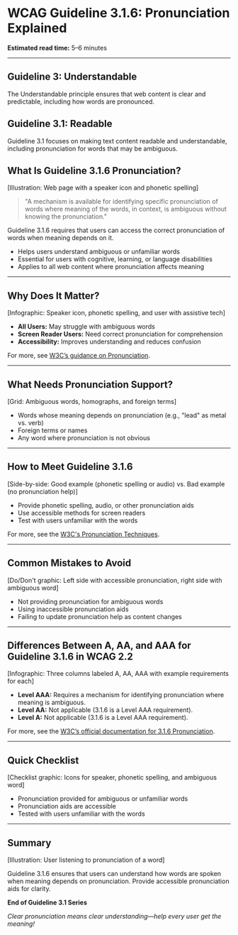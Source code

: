 <!--
title: WCAG Guideline 3.1.6: Pronunciation Explained
series: Making the Web Accessible for All
description: A practical guide to WCAG Guideline 3.1.6 (Pronunciation)—what it means, why it matters, and how to help users understand how words are spoken.
keywords: wcag 3.1.6, pronunciation, accessibility, web standards, screen readers, user experience
image: wcag-3-1-6-pronunciation.png
imageAlt: Illustration of a web page with a speaker icon and phonetic spelling
status: draft
-->

# **WCAG Guideline 3.1.6: Pronunciation Explained**

**Estimated read time:** 5–6 minutes

---

## **Guideline 3: Understandable**

The Understandable principle ensures that web content is clear and predictable, including how words are pronounced.

## **Guideline 3.1: Readable**

Guideline 3.1 focuses on making text content readable and understandable, including pronunciation for words that may be ambiguous.

## **What Is Guideline 3.1.6 Pronunciation?**

[Illustration: Web page with a speaker icon and phonetic spelling]

> "A mechanism is available for identifying specific pronunciation of words where meaning of the words, in context, is ambiguous without knowing the pronunciation."

Guideline 3.1.6 requires that users can access the correct pronunciation of words when meaning depends on it.

- Helps users understand ambiguous or unfamiliar words
- Essential for users with cognitive, learning, or language disabilities
- Applies to all web content where pronunciation affects meaning

---

## **Why Does It Matter?**

[Infographic: Speaker icon, phonetic spelling, and user with assistive tech]

- **All Users:** May struggle with ambiguous words
- **Screen Reader Users:** Need correct pronunciation for comprehension
- **Accessibility:** Improves understanding and reduces confusion

For more, see [W3C’s guidance on Pronunciation](https://www.w3.org/WAI/WCAG22/Understanding/pronunciation.html).

---

## **What Needs Pronunciation Support?**

[Grid: Ambiguous words, homographs, and foreign terms]

- Words whose meaning depends on pronunciation (e.g., "lead" as metal vs. verb)
- Foreign terms or names
- Any word where pronunciation is not obvious

---

## **How to Meet Guideline 3.1.6**

[Side-by-side: Good example (phonetic spelling or audio) vs. Bad example (no pronunciation help)]

- Provide phonetic spelling, audio, or other pronunciation aids
- Use accessible methods for screen readers
- Test with users unfamiliar with the words

For more, see the [W3C's Pronunciation Techniques](https://www.w3.org/WAI/WCAG22/Techniques/general/G120).

---

## **Common Mistakes to Avoid**

[Do/Don't graphic: Left side with accessible pronunciation, right side with ambiguous word]

- Not providing pronunciation for ambiguous words
- Using inaccessible pronunciation aids
- Failing to update pronunciation help as content changes

---

## **Differences Between A, AA, and AAA for Guideline 3.1.6 in WCAG 2.2**

[Infographic: Three columns labeled A, AA, AAA with example requirements for each]

- **Level AAA:** Requires a mechanism for identifying pronunciation where meaning is ambiguous.
- **Level AA:** Not applicable (3.1.6 is a Level AAA requirement).
- **Level A:** Not applicable (3.1.6 is a Level AAA requirement).

For more, see the [W3C’s official documentation for 3.1.6 Pronunciation](https://www.w3.org/WAI/WCAG22/Understanding/pronunciation.html).

---

## **Quick Checklist**

[Checklist graphic: Icons for speaker, phonetic spelling, and ambiguous word]

- Pronunciation provided for ambiguous or unfamiliar words
- Pronunciation aids are accessible
- Tested with users unfamiliar with the words

---

## **Summary**

[Illustration: User listening to pronunciation of a word]

Guideline 3.1.6 ensures that users can understand how words are spoken when meaning depends on pronunciation. Provide accessible pronunciation aids for clarity.

**End of Guideline 3.1 Series**

*Clear pronunciation means clear understanding—help every user get the meaning!*
